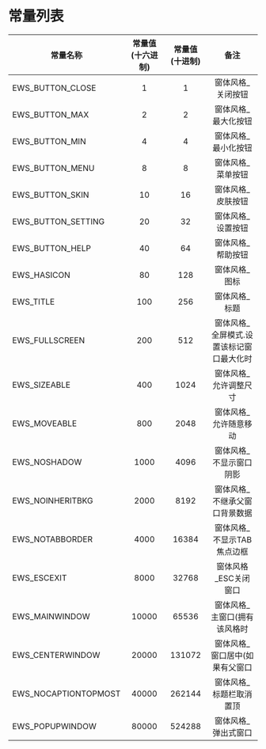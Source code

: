 # 常量列表
| 常量名称             | 常量值(十六进制) | 常量值(十进制) |                   备注                   |
| -------------------- | :--------------: | :------------: | :--------------------------------------: |
| EWS_BUTTON_CLOSE     |        1         |       1        |            窗体风格_关闭按钮             |
| EWS_BUTTON_MAX       |        2         |       2        |           窗体风格_最大化按钮            |
| EWS_BUTTON_MIN       |        4         |       4        |           窗体风格_最小化按钮            |
| EWS_BUTTON_MENU      |        8         |       8        |            窗体风格_菜单按钮             |
| EWS_BUTTON_SKIN      |        10        |       16       |            窗体风格_皮肤按钮             |
| EWS_BUTTON_SETTING   |        20        |       32       |            窗体风格_设置按钮             |
| EWS_BUTTON_HELP      |        40        |       64       |            窗体风格_帮助按钮             |
| EWS_HASICON          |        80        |      128       |              窗体风格_图标               |
| EWS_TITLE            |       100        |      256       |              窗体风格_标题               |
| EWS_FULLSCREEN       |       200        |      512       | 窗体风格_全屏模式.设置该标记窗口最大化时 |
| EWS_SIZEABLE         |       400        |      1024      |          窗体风格_允许调整尺寸           |
| EWS_MOVEABLE         |       800        |      2048      |          窗体风格_允许随意移动           |
| EWS_NOSHADOW         |       1000       |      4096      |         窗体风格_不显示窗口阴影          |
| EWS_NOINHERITBKG     |       2000       |      8192      |      窗体风格_不继承父窗口背景数据       |
| EWS_NOTABBORDER      |       4000       |     16384      |        窗体风格_不显示TAB焦点边框        |
| EWS_ESCEXIT          |       8000       |     32768      |           窗体风格_ESC关闭窗口           |
| EWS_MAINWINDOW       |      10000       |     65536      |       窗体风格_主窗口(拥有该风格时       |
| EWS_CENTERWINDOW     |      20000       |     131072     |      窗体风格_窗口居中(如果有父窗口      |
| EWS_NOCAPTIONTOPMOST |      40000       |     262144     |         窗体风格_标题栏取消置顶          |
| EWS_POPUPWINDOW      |      80000       |     524288     |           窗体风格_弹出式窗口            |

